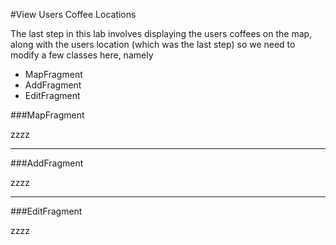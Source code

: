 #View Users Coffee Locations

The last step in this lab involves displaying the users coffees on the map, along with the users location (which was the last step) so we need to modify a few classes here, namely

- MapFragment
- AddFragment
- EditFragment

###MapFragment

zzzz

---

###AddFragment

zzzz

---

###EditFragment

zzzz


